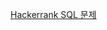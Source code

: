 [Hackerrank SQL 문제](https://www.hackerrank.com/domains/sql?filters%5Bstatus%5D%5B%5D=unsolved&badge_type=sql)
 

